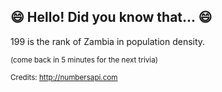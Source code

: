 ## 😄 Hello! Did you know that... 😄
199 is the rank of Zambia in population density.

<sup>(come back in 5 minutes for the next trivia)</sup>


<sup>Credits: http://numbersapi.com</sup>
